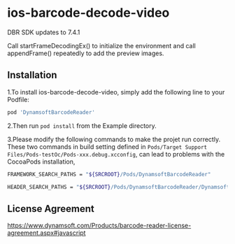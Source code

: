 # ios-barcode-decode-video

DBR SDK updates to 7.4.1

Call startFrameDecodingEx() to initialize the environment and call appendFrame() repeatedly to add the preview images.

## Installation

1.To install ios-barcode-decode-video, simply add the following line to your Podfile:

```bash
pod 'DynamsoftBarcodeReader'
```

2.Then run `pod install` from the Example directory.

3.Please modify the following commands to make the projet run correctly. These two commands in build setting defined in `Pods/Target Support Files/Pods-testOc/Pods-xxx.debug.xcconfig`, can lead to problems with the CocoaPods installation, 

```bash
FRAMEWORK_SEARCH_PATHS = "${SRCROOT}/Pods/DynamsoftBarcodeReader"

HEADER_SEARCH_PATHS = "${SRCROOT}/Pods/DynamsoftBarcodeReader/DynamsoftBarcodeReader.framework/Headers"
```

## License Agreement
https://www.dynamsoft.com/Products/barcode-reader-license-agreement.aspx#javascript
